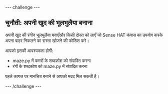 \--- challenge \---

## चुनौती: अपनी खुद की भूलभुलैया बनाना

अपनी खुद की रंगीन भूलभुलैया बनाएँऔर किसी दोस्त को लाएँ जो Sense HAT कंपास का उपयोग करके अपना बाहर निकलने का रास्ता खोजने की कोशिश करे।

आपको इसकी आवश्यकता होगी:

+ maze.py में कमरों के शब्दकोश को संपादित करना
+ रंगों के शब्दकोश को maze.py में संपादित करना

पहले कागज़ पर मानचित्र बनाने से आपको मदद मिल सकती है।

\--- /challenge \---